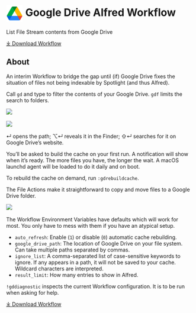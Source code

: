 # <img src='Workflow/icon.png' width='45' align='center' alt='icon'> Google Drive Alfred Workflow

List File Stream contents from Google Drive

<a href='https://github.com/alfredapp/google-drive-workflow/releases/latest/download/Google.Drive.alfredworkflow'>⤓ Download Workflow</a>

## About

<!-- BEGIN ABOUT -->

An interim Workflow to bridge the gap until (if) Google Drive fixes the situation of files not being indexable by Spotlight (and thus Alfred).

Call `gd` and type to filter the contents of your Google Drive. `gdf` limits the search to folders.

![](https://user-images.githubusercontent.com/1699443/167266488-61a6f874-4f6c-41fb-a2f4-2c359ed429a0.png)

![](https://user-images.githubusercontent.com/1699443/167266492-26ab7d8c-536c-4c0a-ab3f-4639f3d24d54.png)

↵ opens the path; ⌥↵ reveals it in the Finder; ⇧↵ searches for it on Google Drive’s website.

You’ll be asked to build the cache on your first run. A notification will show when it’s ready. The more files you have, the longer the wait. A macOS launchd agent will be loaded to do it daily and on boot.

To rebuild the cache on demand, run `:gdrebuildcache`.

The File Actions make it straightforward to copy and move files to a Google Drive folder.

![](https://user-images.githubusercontent.com/1699443/167266470-cca9430b-4255-46b8-a772-d4253e5a01f2.png)

The Workflow Environment Variables have defaults which will work for most. You only have to mess with them if you have an atypical setup.

* `auto_refresh`: Enable (`1`) or disable (`0`) automatic cache rebuilding.
* `google_drive_path`: The location of Google Drive on your file system. Can take multiple paths separated by commas.
* `ignore_list`: A comma-separated list of case-sensitive keywords to ignore. If any appears in a path, it will not be saved to your cache. Wildcard characters are interpreted.
* `result_limit`: How many entries to show in Alfred.

`!gddiagnostic` inspects the current Workflow configuration. It is to be run when asking for help.

<!-- END ABOUT -->

<a href='https://github.com/alfredapp/google-drive-workflow/releases/latest/download/Google.Drive.alfredworkflow'>⤓ Download Workflow</a>
